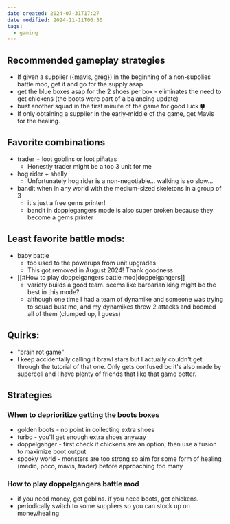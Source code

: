 ```yaml
---
date created: 2024-07-31T17:27
date modified: 2024-11-11T00:50
tags:
  - gaming
---
```

## Recommended gameplay strategies

- If given a supplier ({mavis, greg}) in the beginning of a non-supplies battle mod, get it and go for the supply asap
- get the blue boxes asap for the 2 shoes per box - eliminates the need to get chickens (the boots were part of a balancing update)
- bust another squad in the first minute of the game for good luck 🍀
- If only obtaining a supplier in the early-middle of the game, get Mavis for the healing. 
## Favorite combinations

- trader + loot goblins or loot piñatas
	- Honestly trader might be a top 3 unit for me
- hog rider + shelly
	- Unfortunately hog rider is a non-negotiable... walking is so slow...
- bandit when in any world with the medium-sized skeletons in a group of 3
	- it's just a free gems printer!
	- bandit in dopplegangers mode is also super broken because they become a gems printer

## Least favorite battle mods:

- baby battle
	- too used to the powerups from unit upgrades
	- This got removed in August 2024! Thank goodness
-  [[#How to play doppelgangers battle mod|doppelgangers]]
	- variety builds a good team. seems like barbarian king might be the best in this mode?
	- although one time I had a team of dynamike and someone was trying to squad bust me, and my dynamikes threw 2 attacks and boomed all of them (clumped up, I guess)

## Quirks:

- "brain rot game"
- I keep accidentally calling it brawl stars but I actually couldn't get through the tutorial of that one. Only gets confused bc it's also made by supercell and I have plenty of friends that like that game better. 

## Strategies

### When to deprioritize getting the boots boxes
- golden boots - no point in collecting extra shoes
- turbo - you'll get enough extra shoes anyway
- doppelganger - first check if chickens are an option, then use a fusion to maximize boot output
- spooky world - monsters are too strong so aim for some form of healing (medic, poco, mavis, trader) before approaching too many

### How to play doppelgangers battle mod
- if you need money, get goblins. if you need boots, get chickens.
- periodically switch to some suppliers so you can stock up on money/healing